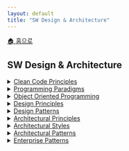 ```yaml
---
layout: default
title: "SW Design & Architecture"
---
```


<p class="breadcrumb"><a href="/cs_study/home.html">🏠 홈으로</a></p>

<section>
  <h2>SW Design & Architecture</h2>
</section>

<details>
<summary><a href="category/sw_design_and_architecture/clean_code_principles.html"><span class="accordion-title">Clean Code Principles</span></a> </summary>
</details>


<details>
<summary><a href="category/sw_design_and_architecture/programming_paradigms.html"><span class="accordion-title">Programming Paradigms</span></a> </summary>
</details>


<details>
<summary><a href="category/sw_design_and_architecture/object_oriented_programming.html"><span class="accordion-title">Object Oriented Programming</span></a> </summary>
</details>


<details>
<summary><a href="category/sw_design_and_architecture/design_principles.html"><span class="accordion-title">Design Principles</span></a> </summary>
</details>


<details>
<summary><a href="category/sw_design_and_architecture/design_patterns.html"><span class="accordion-title">Design Patterns</span></a> </summary>
</details>


<details>
<summary><a href="category/sw_design_and_architecture/architectural_principles.html"><span class="accordion-title">Architectural Principles
</span></a> </summary>
</details>


<details>
<summary><a href="category/sw_design_and_architecture/architectural_styles.html"><span class="accordion-title">Architectural Styles</span></a> </summary>
</details>


<details>
<summary><a href="category/sw_design_and_architecture/architectural_patterns.html"><span class="accordion-title">Architectural Patterns</span></a> </summary>
</details>


<details>
<summary><a href="category/sw_design_and_architecture/enterprise_patterns.html"><span class="accordion-title">Enterprise Patterns</span></a> </summary>
</details>
